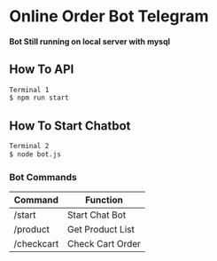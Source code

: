 # Online Order Bot Telegram

#### Bot Still running on local server with mysql

## How To API

```sh
Terminal 1 
$ npm run start
```

## How To Start Chatbot

```sh
Terminal 2
$ node bot.js
```

### Bot Commands

| Command | Function |
| ------ | ------ |
| /start | Start Chat Bot |
| /product | Get Product List |
| /checkcart | Check Cart Order |

